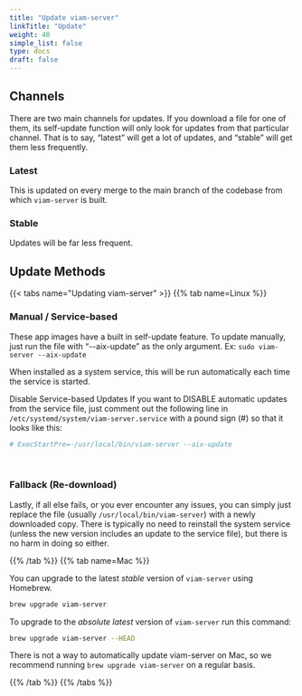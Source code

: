 ```yaml
---
title: "Update viam-server"
linkTitle: "Update"
weight: 40
simple_list: false
type: docs
draft: false
---
```


## Channels

There are two main channels for updates.
If you download a file for one of them, its self-update function will only look for updates from that particular channel.
That is to say, “latest” will get a lot of updates, and “stable” will get them less frequently.

### Latest

This is updated on every merge to the main branch of the codebase from which `viam-server` is built.

### Stable

Updates will be far less frequent.

## Update Methods

{{< tabs name="Updating viam-server" >}}
{{% tab name=Linux %}}

### Manual / Service-based

These app images have a built in self-update feature. To update manually, just run the file with “--aix-update” as the only argument. Ex: `sudo viam-server --aix-update`

When installed as a system service, this will be run automatically each time the service is started.

Disable Service-based Updates
If you want to DISABLE automatic updates from the service file, just comment out the following line in `/etc/systemd/system/viam-server.service` with a pound sign (#) so that it looks like this:

```bash
# ExecStartPre=-/usr/local/bin/viam-server --aix-update
```

<br>

### Fallback (Re-download)

Lastly, if all else fails, or you ever encounter any issues, you can simply just replace the file (usually `/usr/local/bin/viam-server`) with a newly downloaded copy.
There is typically no need to reinstall the system service (unless the new version includes an update to the service file), but there is no harm in doing so either.

{{% /tab %}}
{{% tab name=Mac %}}

You can upgrade to the latest *stable* version of `viam-server` using Homebrew.

```bash
brew upgrade viam-server
```

To upgrade to the *absolute latest* version of `viam-server` run this command:

```bash
brew upgrade viam-server --HEAD
```

There is not a way to automatically update viam-server on Mac, so we recommend running `brew upgrade viam-server` on a regular basis.

{{% /tab %}}
{{% /tabs %}}
